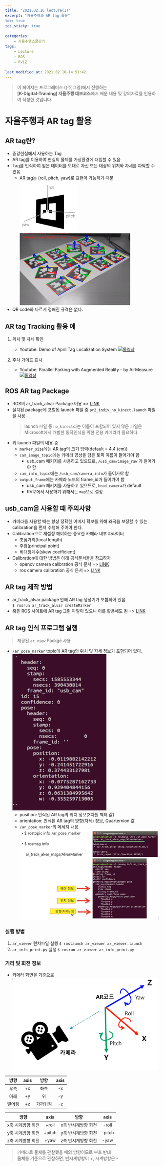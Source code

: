 ```yaml
---
title: "2021.02.16 lecture(1)"
excerpt: "자율주행과 AR tag 활용"
toc: true
toc_sticky: true

categories:
    - 자율주행스쿨강의
tags:
    - Lecture
    - ROS
    - RVIZ

last_modified_at: 2021.02.16-14:51:42 
---
```


>이 페이지는 프로그래머스 ((주)그렙)에서 진행하는\
**[K-Digital-Training] 자율주행 데브코스**에서 배운 내용 및 강의자료를 인용하여 작성한 것입니다.

# 자율주행과 AR tag 활용
## AR tag란?
- 증강현실에서 사용하는 Tag
- AR tag를 이용하여 현실의 물체를 가상환경에 대입할 수 있음
- Tag를 인식하여 얻은 데이터를 토대로 자신 또는 대상의 위치와 자세를 파악할 수 있음
    - AR tag는 (roll, pitch, yaw)로 표현이 가능하기 때문\
![AR tag](/assets/images/lecture/week12_imgs/AR_tag_01.png)
![AR tag](/assets/images/lecture/week12_imgs/AR_tag_02.png)
- QR code와 다르게 정해진 규격은 없다.

## AR tag Tracking 활용 예
1. 위치 및 자세 확인
    - Youtube: Demo of April Tag Localization System
[![동영상](https://img.youtube.com/vi/Y8WEGGbLWlA/0.jpg)](https://youtu.be/Y8WEGGbLWlA)

2. 주차 가이드 표시
    - Youtube: Parallel Parking with Augmented Reality - by AirMeasure
[![동영상](https://img.youtube.com/vi/XyrBtaeVvTs/0.jpg)](https://youtu.be/XyrBtaeVvTs)

## ROS AR tag Package
- ROS의 ar\_track\_alvar Package 이용 => [LINK](http://wiki.ros.org/ar_track_alvar)
- 설치된 package에 포함된 launch 파일 중 `pr2_indiv_no_kinect.launch` 파일을 사용
    > launch 파일 중 `no_kinect`라는 이름이 포함되어 있지 않은 파일은 Microsoft에서 개발한 동작인식을 위한 전용 카메라가 필요하다.
- 위 launch 파일의 내용 중
    - `marker_size`에는 AR tag의 크기 입력(default = 4.4 (cm))
    - `cam_image_topic`에는 카메라 영상을 담은 토픽 이름이 들어가야 함
        - usb_cam 패키지를 사용하고 있으므로, `/usb_cam/image_raw` 가 들어가야 함
    - `cam_info_topic`에는 `/usb_cam/camera_info`가 들어가야 함
    - `output_frame`에는 카메라 노드의 frame_id가 들어가야 함
        - usb_cam 패키지를 사용하고 있으므로, `head_camera`가 default
        - RVIZ에서 사용하기 위해서는 `map`으로 설정

## usb_cam을 사용할 때 주의사항
- 카메라를 사용할 때는 항상 정확한 이미지 확보를 위해  왜곡을 보정할 수 있는 calibration을 먼저 수행해 주어야 한다.
- Calibration으로 재설정 해야하는 중요한 카메라 내부 파라미터
    - 초점거리(focal length)
    - 주점(principal point)
    - 비대칭계수(skew coefficient)
- Calibration에 대한 방법은 아래 공식문서들을 참고하자
    - opencv camera calibration 공식 문서 => [LINK](https://docs.opencv.org/master/dc/dbb/tutorial_py_calibration.html)
    - ros camera calibration 공식 문서 => [LINK](http://wiki.ros.org/camera_calibration)

## AR tag 제작 방법
- ar\_track\_alvar package 안에 AR tag 생성기가 포함되어 있음\
    `$ rosrun ar_track_alvar createMarker`
- 혹은 ROS 사이트에 AR tag 그림 파일이 있으니 이를 활용해도 됨 => [LINK](http://wiki.ros.org/ar_track_alvar?action=AttachFile&do=view&target=markers0to8.png)

## AR tag 인식 프로그램 실행
> 제공된 `ar_view` Packge 사용
- `/ar_pose_marker` topic에 AR tag의 위치 및 자세 정보가 포함되어 있다.
![ar\_pose\_topic](/assets/images/lecture/week12_imgs/ar_pose_topic.png)
    - position: 인식된 AR tag의 위치 정보(3차원 벡터 값)
    - orientation: 인식된 AR tag의 방향(자세) 정보, Quarternion 값
    - `/ar_pose_marker`의 메세지 내용\
![ar\_pose\_topic](/assets/images/lecture/week12_imgs/ar_pose_msg.png)

### 실행 방법
1. `ar_viewer` 런치파일 실행
    `$ roslaunch ar_viewer ar_viewer.launch`
2. `ar_info_print.py` 실행
    `$ rosrun ar_viewer ar_info_print.py`

### 거리 및 회전 정보
- 카메라 화면을 기준으로
![ar\_pose\_topic](/assets/images/lecture/week12_imgs/ar_pose.png)

|방향|axis|방향|axis|
|:---:|:---:|:---:|:---:|
|우측|+x|좌측|-x|
|아래|+y|위|-y|
|멀어짐|+z|가까워짐|-z|

|방향|axis|방향|axis|
|:---:|:---:|:---:|:---:|
|x축 시계방향 회전|+roll|x축 반시계방향 회전|-roll|
|y축 시계방향 회전|+pitch|y축 반시계방향 회전|-pitch|
|z축 시계방향 회전|+yaw|z축 반시계방향 회전|-yaw|
> 카메라로 물체를 관찰했을 때의 방향이므로 부호 반대\
> 물체를 기준으로 관찰하면, 반시계방향이 +, 시계방향은 -
